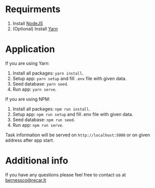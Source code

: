 # Requirments
1. Install [NodeJS](https://nodejs.org/en/download/package-manager)
2. (Optional) Install [Yarn](https://yarnpkg.com/en/docs/install)

# Application
If you are using Yarn:
1. Install all packages: `yarn install`.
2. Setup app: `yarn setup` and fill `.env` file with given data.
3. Seed database: `yarn seed`.
4. Run app: `yarn serve`.

If you are using NPM:
1. Install all packages: `npm run install`.
2. Setup app: `npm run setup` and fill .env file with given data.
3. Seed database: `npm run seed`.
4. Run app: `npm run serve`.

Task information will be served on `http://localhost:5000` or on given address after app start.

# Additional info
If you have any questions please feel free to contact us at bernessco@recar.lt
